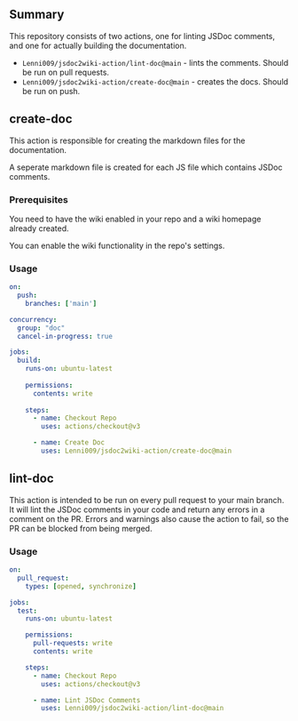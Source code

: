 ## Summary
This repository consists of two actions, one for linting JSDoc comments, and one for actually building the documentation.

- `Lenni009/jsdoc2wiki-action/lint-doc@main` - lints the comments. Should be run on pull requests.
- `Lenni009/jsdoc2wiki-action/create-doc@main` - creates the docs. Should be run on push.

## create-doc
This action is responsible for creating the markdown files for the documentation.

A seperate markdown file is created for each JS file which contains JSDoc comments.

### Prerequisites
You need to have the wiki enabled in your repo and a wiki homepage already created.

You can enable the wiki functionality in the repo's settings.

### Usage
```yml
on:
  push:
    branches: ['main']

concurrency:
  group: "doc"
  cancel-in-progress: true

jobs:
  build:
    runs-on: ubuntu-latest
    
    permissions:
      contents: write
    
    steps:
      - name: Checkout Repo
        uses: actions/checkout@v3

      - name: Create Doc
        uses: Lenni009/jsdoc2wiki-action/create-doc@main
```

## lint-doc
This action is intended to be run on every pull request to your main branch. It will lint the JSDoc comments in your code and return any errors in a comment on the PR. Errors and warnings also cause the action to fail, so the PR can be blocked from being merged.

### Usage
```yml
on:
  pull_request:
    types: [opened, synchronize]

jobs:
  test:
    runs-on: ubuntu-latest

    permissions:
      pull-requests: write
      contents: write

    steps:
      - name: Checkout Repo
        uses: actions/checkout@v3

      - name: Lint JSDoc Comments
        uses: Lenni009/jsdoc2wiki-action/lint-doc@main
```
